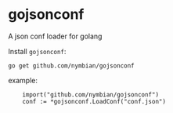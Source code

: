 # gojsonconf
A json conf loader for golang

Install `gojsonconf`:

    go get github.com/nymbian/gojsonconf

example:

    	import("github.com/nymbian/gojsonconf")
		conf := *gojsonconf.LoadConf("conf.json")
